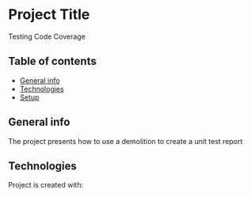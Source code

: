 # Project Title
 Testing Code Coverage
 
## Table of contents
* [General info](#general-info)
* [Technologies](#technologies)
* [Setup](#setup)

  
 ## General info

The project presents how to use a demolition to create a unit test report

## Technologies
Project is created with:
